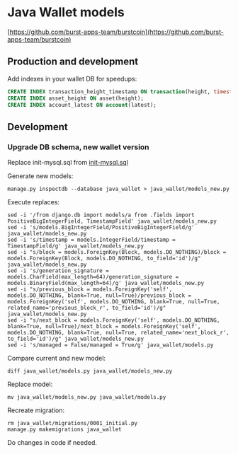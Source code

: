 # Java Wallet models

[https://github.com/burst-apps-team/burstcoin](https://github.com/burst-apps-team/burstcoin)

## Production and development

Add indexes in your wallet DB for speedups:

``` sql
CREATE INDEX transaction_height_timestamp ON transaction(height, timestamp);
CREATE INDEX asset_height ON asset(height);
CREATE INDEX account_latest ON account(latest);
```

## Development

### Upgrade DB schema, new wallet version

Replace init-mysql.sql from [init-mysql.sql](https://github.com/burst-apps-team/burstcoin/blob/master/init-mysql.sql)

Generate new models:

``` console
manage.py inspectdb --database java_wallet > java_wallet/models_new.py
```

Execute replaces:

``` console
sed -i '/from django.db import models/a from .fields import PositiveBigIntegerField, TimestampField' java_wallet/models_new.py
sed -i 's/models.BigIntegerField/PositiveBigIntegerField/g' java_wallet/models_new.py
sed -i 's/timestamp = models.IntegerField/timestamp = TimestampField/g' java_wallet/models_new.py
sed -i "s/block = models.ForeignKey(Block, models.DO_NOTHING)/block = models.ForeignKey(Block, models.DO_NOTHING, to_field='id')/g" java_wallet/models_new.py
sed -i 's/generation_signature = models.CharField(max_length=64)/generation_signature = models.BinaryField(max_length=64)/g' java_wallet/models_new.py
sed -i "s/previous_block = models.ForeignKey('self', models.DO_NOTHING, blank=True, null=True)/previous_block = models.ForeignKey('self', models.DO_NOTHING, blank=True, null=True, related_name='previous_block_r', to_field='id')/g" java_wallet/models_new.py
sed -i "s/next_block = models.ForeignKey('self', models.DO_NOTHING, blank=True, null=True)/next_block = models.ForeignKey('self', models.DO_NOTHING, blank=True, null=True, related_name='next_block_r', to_field='id')/g" java_wallet/models_new.py
sed -i 's/managed = False/managed = True/g' java_wallet/models.py
```

Compare current and new model:

``` console
diff java_wallet/models.py java_wallet/models_new.py
```

Replace model:

``` console
mv java_wallet/models_new.py java_wallet/models.py
```

Recreate migration:

``` console
rm java_wallet/migrations/0001_initial.py
manage.py makemigrations java_wallet
```

Do changes in code if needed.
